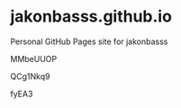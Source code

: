 # jakonbasss.github.io
Personal GitHub Pages site for jakonbasss




















































MMbeUUOP


QCg1Nkq9

fyEA3
